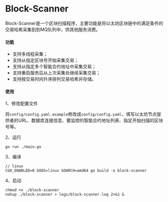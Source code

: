 
# Block-Scanner

Block-Scanner是一个区块扫描程序，主要功能是将以太坊区块链中的满足条件的交易哈希采集到到MQ队列中，供其他服务消费。

#### 功能
- 支持多线程采集；
- 支持从指定区块号开始采集交易；
- 支持从指定多个智能合约地址中采集交易；
- 支持重启服务后从上次采集处继续采集交易；
- 支持按交易时间升序排列交易哈希并存储。

#### 使用

1、修改配置文件

将`config/config.yaml.example`修改成`config/config.yaml`，填写以太坊节点提供者的URL、数据库连接信息、要监控的智能合约地址列表、指定开始扫描的区块号等。

2、运行
```
go run ./main.go
```

3、编译
```
// linux
CGO_ENABLED=0 GOOS=linux GOARCH=amd64 go build -o block-scanner
```

4、启动
```
chmod +x ./block-scanner
nohup ./block-scanner > logs/block-scanner.log 2>&1 &
```



